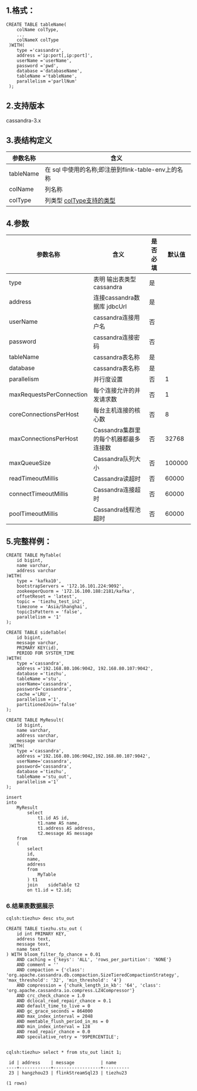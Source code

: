 ## 1.格式：
```
CREATE TABLE tableName(
    colName colType,
    ...
    colNameX colType
 )WITH(
    type ='cassandra',
    address ='ip:port[,ip:port]',
    userName ='userName',
    password ='pwd',
    database ='databaseName',
    tableName ='tableName',
    parallelism ='parllNum'
 );

```

## 2.支持版本
 cassandra-3.x
 
## 3.表结构定义
 
|参数名称|含义|
|----|---|
| tableName| 在 sql 中使用的名称;即注册到flink-table-env上的名称|
| colName | 列名称|
| colType | 列类型 [colType支持的类型](docs/colType.md)|

## 4.参数

|参数名称|含义|是否必填|默认值|
|----|----|----|----|
|type |表明 输出表类型 cassandra|是||
|address | 连接cassandra数据库 jdbcUrl |是||
|userName | cassandra连接用户名|否||
|password | cassandra连接密码|否||
|tableName | cassandra表名称|是||
|database  | cassandra表名称|是||
|parallelism | 并行度设置|否|1|
| maxRequestsPerConnection | 每个连接允许的并发请求数|否|1|
| coreConnectionsPerHost   | 每台主机连接的核心数|否|8|
| maxConnectionsPerHost    | Cassandra集群里的每个机器都最多连接数|否|32768|
| maxQueueSize             | Cassandra队列大小|否|100000|
| readTimeoutMillis        | Cassandra读超时|否|60000|
| connectTimeoutMillis     | Cassandra连接超时|否|60000|
| poolTimeoutMillis        | Cassandra线程池超时|否|60000|
  
## 5.完整样例：
```
CREATE TABLE MyTable(
    id bigint,
    name varchar,
    address varchar
)WITH(
    type = 'kafka10',
    bootstrapServers = '172.16.101.224:9092',
    zookeeperQuorm = '172.16.100.188:2181/kafka',
    offsetReset = 'latest',
    topic = 'tiezhu_test_in2',
    timezone = 'Asia/Shanghai',
    topicIsPattern = 'false',
    parallelism = '1'
);

CREATE TABLE sideTable(
    id bigint,
    message varchar,
    PRIMARY KEY(id),
    PERIOD FOR SYSTEM_TIME
)WITH(
    type ='cassandra',
    address ='192.168.80.106:9042, 192.168.80.107:9042',
    database ='tiezhu',
    tableName ='stu',
    userName='cassandra',
    password='cassandra',
    cache ='LRU',
    parallelism ='1',
    partitionedJoin='false'
);

CREATE TABLE MyResult(
    id bigint,
    name varchar,
    address varchar,
    message varchar
 )WITH(
    type ='cassandra',
    address ='192.168.80.106:9042,192.168.80.107:9042',
    userName='cassandra',
    password='cassandra',
    database ='tiezhu',
    tableName ='stu_out',
    parallelism ='1'
);

insert
into
    MyResult
        select
            t1.id AS id,
            t1.name AS name,
            t1.address AS address,
            t2.message AS message
    from
    (
        select
        id,
        name,
        address
        from
            MyTable
        ) t1
        join    sideTable t2
        on t1.id = t2.id;   
 ```
### 6.结果表数据展示
```
cqlsh:tiezhu> desc stu_out

CREATE TABLE tiezhu.stu_out (
    id int PRIMARY KEY,
    address text,
    message text,
    name text
) WITH bloom_filter_fp_chance = 0.01
    AND caching = {'keys': 'ALL', 'rows_per_partition': 'NONE'}
    AND comment = ''
    AND compaction = {'class': 'org.apache.cassandra.db.compaction.SizeTieredCompactionStrategy', 'max_threshold': '32', 'min_threshold': '4'}
    AND compression = {'chunk_length_in_kb': '64', 'class': 'org.apache.cassandra.io.compress.LZ4Compressor'}
    AND crc_check_chance = 1.0
    AND dclocal_read_repair_chance = 0.1
    AND default_time_to_live = 0
    AND gc_grace_seconds = 864000
    AND max_index_interval = 2048
    AND memtable_flush_period_in_ms = 0
    AND min_index_interval = 128
    AND read_repair_chance = 0.0
    AND speculative_retry = '99PERCENTILE';


cqlsh:tiezhu> select * from stu_out limit 1;

 id | address    | message          | name
----+------------+------------------+----------
 23 | hangzhou23 | flinkStreamSql23 | tiezhu23

(1 rows)
```